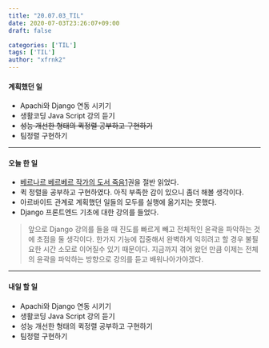```yaml
---
title: "20.07.03_TIL"
date: 2020-07-03T23:26:07+09:00
draft: false

categories: ['TIL']
tags: ['TIL']
author: "xfrnk2"
---
```

#### 계획했던 일
+ Apachi와 Django 연동 시키기
+ 생활코딩 Java Script 강의 듣기
+ ~~성능 개선한 형태의 퀵정렬 공부하고 구현하기~~
+ 팀정렬 구현하기
---  
#### 오늘 한 일
+ [베르나르 베르베르 작가의 도서 죽음1](http://www.yes24.com/Product/Goods/73162483)권을 절반 읽었다.
+ 퀵 정렬을 공부하고 구현하였다. 아직 부족한 감이 있으니 좀더 해볼 생각이다.
+ 아르바이트 관계로 계획했던 일들의 모두를 실행에 옮기지는 못했다.
+ Django 프론트엔드 기초에 대한 강의를 들었다. 
> 앞으로 Django 강의를 들을 때 진도를 빠르게 빼고 전체적인 윤곽을 파악하는 것에 초점을 둘 생각이다. 한가지 기능에 집중해서 완벽하게 익히려고 할 경우 불필요한 시간 소모로 이어질수 있기 때문이다. 지금까지 겪어 왔던 만큼 이제는 전체의 윤곽을 파악하는 방향으로 강의를 듣고 배워나아가야겠다.
---   
#### 내일 할 일  
+ Apachi와 Django 연동 시키기
+ 생활코딩 Java Script 강의 듣기
+ 성능 개선한 형태의 퀵정렬 공부하고 구현하기
+ 팀정렬 구현하기